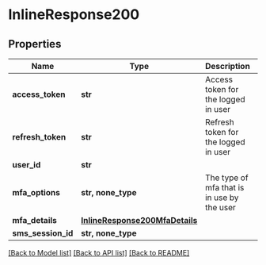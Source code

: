 # InlineResponse200

## Properties
Name | Type | Description | Notes
------------ | ------------- | ------------- | -------------
**access_token** | **str** | Access token for the logged in user | [optional] 
**refresh_token** | **str** | Refresh token for the logged in user | [optional] 
**user_id** | **str** |  | [optional] 
**mfa_options** | **str, none_type** | The type of mfa that is in use by the user | [optional] 
**mfa_details** | [**InlineResponse200MfaDetails**](InlineResponse200MfaDetails.md) |  | [optional] 
**sms_session_id** | **str, none_type** |  | [optional] 

[[Back to Model list]](../README.md#documentation-for-models) [[Back to API list]](../README.md#documentation-for-api-endpoints) [[Back to README]](../README.md)



